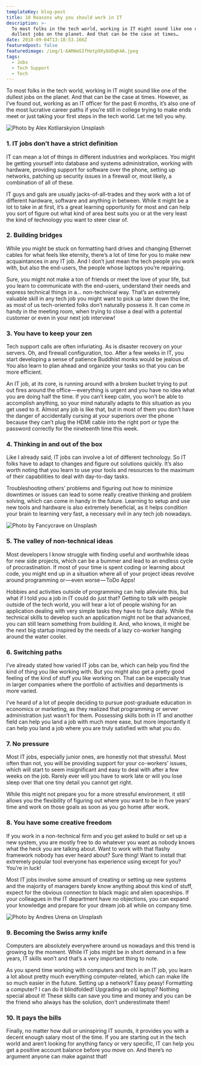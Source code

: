 ```yaml
---
templateKey: blog-post
title: 10 Reasons why you should work in IT
description: >-
  To most folks in the tech world, working in IT might sound like one of the
  dullest jobs on the planet. And that can be the case at times…
date: 2018-09-04T13:18:53.166Z
featuredpost: false
featuredimage: /img/1-6AMAmSIfHotp9XybUDqK4A.jpeg
tags:
  - Jobs
  - Tech Support
  - Tech
---
```


To most folks in the tech world, working in IT might sound like one of the dullest jobs on the planet. And that can be the case at times. However, as I’ve found out, working as an IT officer for the past 6 months, it’s also one of the most lucrative career paths if you’re still in college trying to make ends meet or just taking your first steps in the tech world. Let me tell you why.

![Photo by Alex Kotliarskyion Unsplash](/img/1-6AMAmSIfHotp9XybUDqK4A.jpeg)

### 1\. IT jobs don’t have a strict definition

IT can mean a lot of things in different industries and workplaces. You might be getting yourself into database and systems administration, working with hardware, providing support for software over the phone, setting up networks, patching up security issues in a firewall or, most likely, a combination of all of these.

IT guys and gals are usually jacks-of-all-trades and they work with a lot of different hardware, software and anything in between. While it might be a lot to take in at first, it’s a great learning opportunity for most and can help you sort of figure out what kind of area best suits you or at the very least the kind of technology you want to steer clear of.

### 2\. Building bridges

While you might be stuck on formatting hard drives and changing Ethernet cables for what feels like eternity, there’s a lot of time for you to make new acquaintances in any IT job. And I don’t just mean the tech people you work with, but also the end-users, the people whose laptops you’re repairing.

Sure, you might not make a ton of friends or meet the love of your life, but you learn to communicate with the end-users, understand their needs and express technical things in a… non-technical way. That’s an extremely valuable skill in any tech job you might want to pick up later down the line, as most of us tech-oriented folks don’t naturally possess it. It can come in handy in the meeting room, when trying to close a deal with a potential customer or even in your next job interview!

### 3\. You have to keep your zen

Tech support calls are often infuriating. As is disaster recovery on your servers. Oh, and firewall configuration, too. After a few weeks in IT, you start developing a sense of patience Buddhist monks would be jealous of. You also learn to plan ahead and organize your tasks so that you can be more efficient.

An IT job, at its core, is running around with a broken bucket trying to put out fires around the office — everything is urgent and you have no idea what you are doing half the time. If you can’t keep calm, you won’t be able to accomplish anything, so your mind naturally adapts to this situation as you get used to it. Almost any job is like that, but in most of them you don’t have the danger of accidentally cursing at your superiors over the phone because they can’t plug the HDMI cable into the right port or type the password correctly for the nineteenth time this week.

### 4\. Thinking in and out of the box

Like I already said, IT jobs can involve a lot of different technology. So IT folks have to adapt to changes and figure out solutions quickly. It’s also worth noting that you learn to use your tools and resources to the maximum of their capabilities to deal with day-to-day tasks.

Troubleshooting others’ problems and figuring out how to minimize downtimes or issues can lead to some really creative thinking and problem solving, which can come in handy in the future. Learning to setup and use new tools and hardware is also extremely beneficial, as it helps condition your brain to learning very fast, a necessary evil in any tech job nowadays.

![Photo by Fancycrave on Unsplash](/img/1-TQzlPAru8A_hWu2adDwaSA.jpeg)

### 5\. The valley of non-technical ideas

Most developers I know struggle with finding useful and worthwhile ideas for new side projects, which can be a bummer and lead to an endless cycle of procrastination. If most of your time is spent coding or learning about code, you might end up in a situation where all of your project ideas revolve around programming or — even worse — ToDo Apps!

Hobbies and activities outside of programming can help alleviate this, but what if I told you a job in IT could do just that? Getting to talk with people outside of the tech world, you will hear a lot of people wishing for an application dealing with very simple tasks they have to face daily. While the technical skills to develop such an application might not be that advanced, you can still learn something from building it. And, who knows, it might be the next big startup inspired by the needs of a lazy co-worker hanging around the water cooler.

### 6\. Switching paths

I’ve already stated how varied IT jobs can be, which can help you find the kind of thing you like working with. But you might also get a pretty good feeling of the kind of stuff you like working on. That can be especially true in larger companies where the portfolio of activities and departments is more varied.

I’ve heard of a lot of people deciding to pursue post-graduate education in economics or marketing, as they realized that programming or server administration just wasn’t for them. Possessing skills both in IT and another field can help you land a job with much more ease, but more importantly it can help you land a job where you are truly satisfied with what you do.

### 7\. No pressure

Most IT jobs, especially junior ones, are honestly not that stressful. Most often than not, you will be providing support for your co-workers’ issues, which will start to seem insignificant and easy to deal with after a few weeks on the job. Rarely ever will you have to work late or will you lose sleep over that one tiny detail you cannot get right.

While this might not prepare you for a more stressful environment, it still allows you the flexibility of figuring out where you want to be in five years’ time and work on those goals as soon as you go home after work.

### 8\. You have some creative freedom

If you work in a non-technical firm and you get asked to build or set up a new system, you are mostly free to do whatever you want as nobody knows what the heck you are talking about. Want to work with that flashy framework nobody has ever heard about? Sure thing! Want to install that extremely popular tool everyone has experience using except for you? You’re in luck!

Most IT jobs involve some amount of creating or setting up new systems and the majority of managers barely know anything about this kind of stuff, expect for the obvious connection to black magic and alien spaceships. If your colleagues in the IT department have no objections, you can expand your knowledge and prepare for your dream job all while on company time.

![Photo by Andres Urena on Unsplash](/img/1-AbdLTFcjNmzR7sM8bkQw-Q.jpeg)

### 9\. Becoming the Swiss army knife

Computers are absolutely everywhere around us nowadays and this trend is growing by the moment. While IT jobs might be in short demand in a few years, IT skills won’t and that’s a very important thing to note.

As you spend time working with computers and tech in an IT job, you learn a lot about pretty much everything computer-related, which can make life so much easier in the future. Setting up a network? Easy peasy! Formatting a computer? I can do it blindfolded! Upgrading an old laptop? Nothing special about it! These skills can save you time and money and you can be the friend who always has the solution, don’t underestimate them!

### 10\. It pays the bills

Finally, no matter how dull or uninspiring IT sounds, it provides you with a decent enough salary most of the time. If you are starting out in the tech world and aren’t looking for anything fancy or very specific, IT can help you get a positive account balance before you move on. And there’s no argument anyone can make against that!